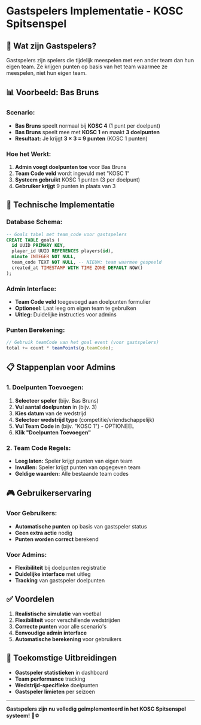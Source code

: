 # Gastspelers Implementatie - KOSC Spitsenspel

## 🎯 **Wat zijn Gastspelers?**

Gastspelers zijn spelers die tijdelijk meespelen met een ander team dan hun eigen team. Ze krijgen punten op basis van het team waarmee ze meespelen, niet hun eigen team.

## 📊 **Voorbeeld: Bas Bruns**

### **Scenario:**
- **Bas Bruns** speelt normaal bij **KOSC 4** (1 punt per doelpunt)
- **Bas Bruns** speelt mee met **KOSC 1** en maakt **3 doelpunten**
- **Resultaat:** Je krijgt **3 × 3 = 9 punten** (KOSC 1 punten)

### **Hoe het Werkt:**
1. **Admin voegt doelpunten toe** voor Bas Bruns
2. **Team Code veld** wordt ingevuld met "KOSC 1"
3. **Systeem gebruikt** KOSC 1 punten (3 per doelpunt)
4. **Gebruiker krijgt** 9 punten in plaats van 3

## 🔧 **Technische Implementatie**

### **Database Schema:**
```sql
-- Goals tabel met team_code voor gastspelers
CREATE TABLE goals (
  id UUID PRIMARY KEY,
  player_id UUID REFERENCES players(id),
  minute INTEGER NOT NULL,
  team_code TEXT NOT NULL, -- NIEUW: team waarmee gespeeld
  created_at TIMESTAMP WITH TIME ZONE DEFAULT NOW()
);
```

### **Admin Interface:**
- **Team Code veld** toegevoegd aan doelpunten formulier
- **Optioneel:** Laat leeg om eigen team te gebruiken
- **Uitleg:** Duidelijke instructies voor admins

### **Punten Berekening:**
```typescript
// Gebruik teamCode van het goal event (voor gastspelers)
total += count * teamPoints(g.teamCode);
```

## 📋 **Stappenplan voor Admins**

### **1. Doelpunten Toevoegen:**
1. **Selecteer speler** (bijv. Bas Bruns)
2. **Vul aantal doelpunten** in (bijv. 3)
3. **Kies datum** van de wedstrijd
4. **Selecteer wedstrijd type** (competitie/vriendschappelijk)
5. **Vul Team Code in** (bijv. "KOSC 1") - OPTIONEEL
6. **Klik "Doelpunten Toevoegen"**

### **2. Team Code Regels:**
- **Leeg laten:** Speler krijgt punten van eigen team
- **Invullen:** Speler krijgt punten van opgegeven team
- **Geldige waarden:** Alle bestaande team codes

## 🎮 **Gebruikerservaring**

### **Voor Gebruikers:**
- **Automatische punten** op basis van gastspeler status
- **Geen extra actie** nodig
- **Punten worden correct** berekend

### **Voor Admins:**
- **Flexibiliteit** bij doelpunten registratie
- **Duidelijke interface** met uitleg
- **Tracking** van gastspeler doelpunten

## ✅ **Voordelen**

1. **Realistische simulatie** van voetbal
2. **Flexibiliteit** voor verschillende wedstrijden
3. **Correcte punten** voor alle scenario's
4. **Eenvoudige admin interface**
5. **Automatische berekening** voor gebruikers

## 🚀 **Toekomstige Uitbreidingen**

- **Gastspeler statistieken** in dashboard
- **Team performance** tracking
- **Wedstrijd-specifieke** doelpunten
- **Gastspeler limieten** per seizoen

---

**Gastspelers zijn nu volledig geïmplementeerd in het KOSC Spitsenspel systeem!** 🎯⚽
